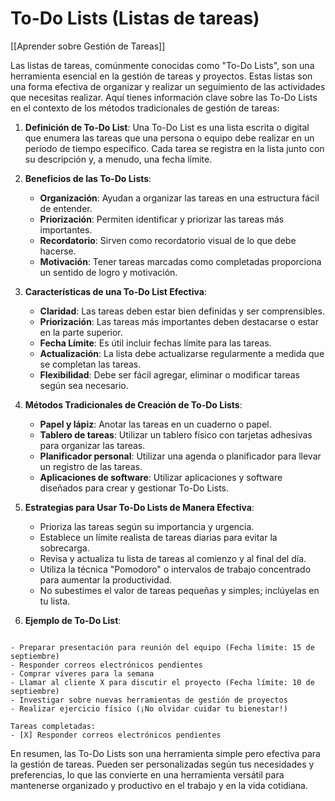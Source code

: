 # To-Do Lists (Listas de tareas)

[[Aprender sobre Gestión de Tareas]]

Las listas de tareas, comúnmente conocidas como "To-Do Lists", son una herramienta esencial en la gestión de tareas y proyectos. Estas listas son una forma efectiva de organizar y realizar un seguimiento de las actividades que necesitas realizar. Aquí tienes información clave sobre las To-Do Lists en el contexto de los métodos tradicionales de gestión de tareas:

1. **Definición de To-Do List**: Una To-Do List es una lista escrita o digital que enumera las tareas que una persona o equipo debe realizar en un período de tiempo específico. Cada tarea se registra en la lista junto con su descripción y, a menudo, una fecha límite.
    
2. **Beneficios de las To-Do Lists**:
    
    - **Organización**: Ayudan a organizar las tareas en una estructura fácil de entender.
    - **Priorización**: Permiten identificar y priorizar las tareas más importantes.
    - **Recordatorio**: Sirven como recordatorio visual de lo que debe hacerse.
    - **Motivación**: Tener tareas marcadas como completadas proporciona un sentido de logro y motivación.
    
1. **Características de una To-Do List Efectiva**:
    
    - **Claridad**: Las tareas deben estar bien definidas y ser comprensibles.
    - **Priorización**: Las tareas más importantes deben destacarse o estar en la parte superior.
    - **Fecha Límite**: Es útil incluir fechas límite para las tareas.
    - **Actualización**: La lista debe actualizarse regularmente a medida que se completan las tareas.
    - **Flexibilidad**: Debe ser fácil agregar, eliminar o modificar tareas según sea necesario.

1. **Métodos Tradicionales de Creación de To-Do Lists**:
    
    - **Papel y lápiz**: Anotar las tareas en un cuaderno o papel.
    - **Tablero de tareas**: Utilizar un tablero físico con tarjetas adhesivas para organizar las tareas.
    - **Planificador personal**: Utilizar una agenda o planificador para llevar un registro de las tareas.
    - **Aplicaciones de software**: Utilizar aplicaciones y software diseñados para crear y gestionar To-Do Lists.
    
1. **Estrategias para Usar To-Do Lists de Manera Efectiva**:
    
    - Prioriza las tareas según su importancia y urgencia.
    - Establece un límite realista de tareas diarias para evitar la sobrecarga.
    - Revisa y actualiza tu lista de tareas al comienzo y al final del día.
    - Utiliza la técnica "Pomodoro" o intervalos de trabajo concentrado para aumentar la productividad.
    - No subestimes el valor de tareas pequeñas y simples; inclúyelas en tu lista.

1. **Ejemplo de To-Do List**:

```

- Preparar presentación para reunión del equipo (Fecha límite: 15 de septiembre)
- Responder correos electrónicos pendientes
- Comprar víveres para la semana
- Llamar al cliente X para discutir el proyecto (Fecha límite: 10 de septiembre)
- Investigar sobre nuevas herramientas de gestión de proyectos
- Realizar ejercicio físico (¡No olvidar cuidar tu bienestar!)

Tareas completadas:
- [X] Responder correos electrónicos pendientes

```

En resumen, las To-Do Lists son una herramienta simple pero efectiva para la gestión de tareas. Pueden ser personalizadas según tus necesidades y preferencias, lo que las convierte en una herramienta versátil para mantenerse organizado y productivo en el trabajo y en la vida cotidiana.